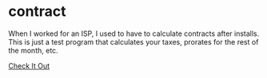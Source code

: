 # contract
When I worked for an ISP, I used to have to calculate contracts after installs. This is just a test program that calculates your taxes, prorates for the rest of the month, etc. 

[Check It Out](https://unclassed.ca/contract/)
